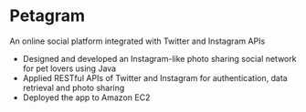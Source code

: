 # Petagram
An online social platform integrated with Twitter and Instagram APIs

- Designed and developed an Instagram-like photo sharing social network for pet lovers using Java
- Applied RESTful APIs of Twitter and Instagram for authentication, data retrieval and photo sharing
- Deployed the app to Amazon EC2
